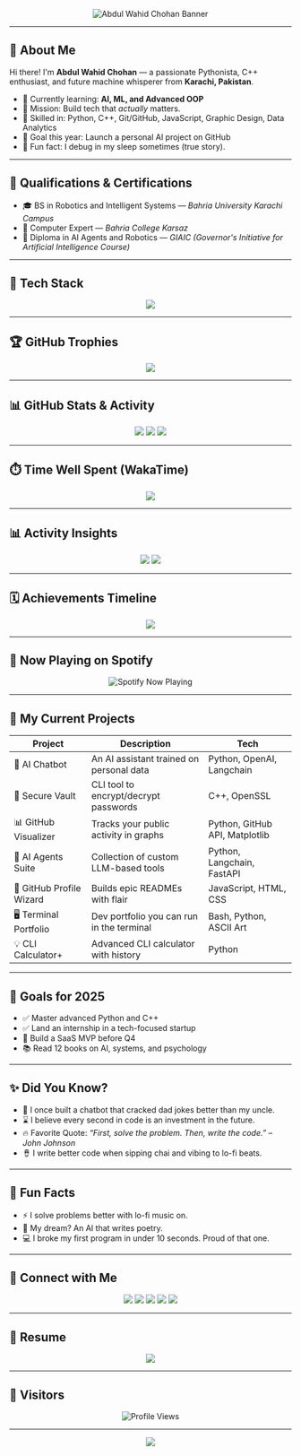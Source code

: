 <!-- Banner -->
<p align="center">
  <img src="https://readme-landing.vercel.app/api/banner?name=Abdul%20Wahid%20Chohan&subtitle=Crafting%20Code%20with%20Purpose%20%7C%20Future%20AI%20Architect&backgroundColor=0D1117&textColor=00BFFF" alt="Abdul Wahid Chohan Banner" />
</p>

---

## 👋 About Me

Hi there! I'm **Abdul Wahid Chohan** — a passionate Pythonista, C++ enthusiast, and future machine whisperer from **Karachi, Pakistan**.

- 🌿 Currently learning: **AI, ML, and Advanced OOP**
- 🚀 Mission: Build tech that *actually* matters.
- 🔧 Skilled in: Python, C++, Git/GitHub, JavaScript, Graphic Design, Data Analytics
- 🎯 Goal this year: Launch a personal AI project on GitHub
- 🧠 Fun fact: I debug in my sleep sometimes (true story).

---

## 📝 Qualifications & Certifications

- 🎓 BS in Robotics and Intelligent Systems — *Bahria University Karachi Campus*
- 🌟 Computer Expert — *Bahria College Karsaz*
- 🔹 Diploma in AI Agents and Robotics — *GIAIC (Governor's Initiative for Artificial Intelligence Course)*

---

## 🧰 Tech Stack

<p align="center">
  <img src="https://skillicons.dev/icons?i=python,cpp,git,github,vscode,linux,html,css,js" />
</p>

---

## 🏆 GitHub Trophies

<p align="center">
  <img src="https://github-profile-trophy.vercel.app/?username=AbdulWahidChohan&theme=darkhub&no-bg=true&margin-w=10" />
</p>

---

## 📊 GitHub Stats & Activity

<p align="center">
  <img src="https://github-readme-stats.vercel.app/api?username=AbdulWahidChohan&show_icons=true&theme=github_dark&count_private=true&hide_title=true&custom_title=Abdul%20Wahid%20Chohan%20%7C%20Stats" />
  <img src="https://github-readme-streak-stats.herokuapp.com/?user=AbdulWahidChohan&theme=github-dark&hide_border=true" />
  <img src="https://github-readme-stats.vercel.app/api/top-langs/?username=AbdulWahidChohan&layout=compact&theme=github_dark&hide_border=true" />
</p>

---

## ⏱️ Time Well Spent (WakaTime)

<p align="center">
  <img src="https://github-readme-stats.vercel.app/api/wakatime?username=AbdulWahidChohan&theme=github_dark" />
</p>

---

## 📊 Activity Insights

<p align="center">
  <img src="https://github-profile-summary-cards.vercel.app/api/cards/profile-details?username=AbdulWahidChohan&theme=github_dark" />
  <img src="https://github-profile-summary-cards.vercel.app/api/cards/productive-time?username=AbdulWahidChohan&theme=github_dark&utcOffset=+5" />
</p>

---

## 🗓️ Achievements Timeline

<p align="center">
  <img src="https://github-contribution-graph.ez4o.com/?username=AbdulWahidChohan&bg=0D1117&color=00BFFF&line=00BFFF&point=FFFFFF" />
</p>

---

## 🎵 Now Playing on Spotify

<p align="center">
  <img src="https://spotify-now-playing-readme.vercel.app/api/spotify?background_color=0D1117&border_color=00BFFF" alt="Spotify Now Playing" />
</p>

---

## 🚀 My Current Projects

| Project | Description | Tech |
|--------|-------------|------|
| 🧠 AI Chatbot | An AI assistant trained on personal data | Python, OpenAI, Langchain |
| 🔐 Secure Vault | CLI tool to encrypt/decrypt passwords | C++, OpenSSL |
| 📊 GitHub Visualizer | Tracks your public activity in graphs | Python, GitHub API, Matplotlib |
| 📱 AI Agents Suite | Collection of custom LLM-based tools | Python, Langchain, FastAPI |
| 🎨 GitHub Profile Wizard | Builds epic READMEs with flair | JavaScript, HTML, CSS |
| 🖥️ Terminal Portfolio | Dev portfolio you can run in the terminal | Bash, Python, ASCII Art |
| 💡 CLI Calculator+ | Advanced CLI calculator with history | Python |

---

## 🎯 Goals for 2025

- ✅ Master advanced Python and C++
- ✅ Land an internship in a tech-focused startup
- 🚧 Build a SaaS MVP before Q4
- 📚 Read 12 books on AI, systems, and psychology

---

## ✨ Did You Know?

- 🧠 I once built a chatbot that cracked dad jokes better than my uncle.
- ⌛ I believe every second in code is an investment in the future.
- 🔥 Favorite Quote: *“First, solve the problem. Then, write the code.” – John Johnson*
- 🪘 I write better code when sipping chai and vibing to lo-fi beats.

---

## 💬 Fun Facts

- ⚡ I solve problems better with lo-fi music on.
- 🤖 My dream? An AI that writes poetry.
- 💻 I broke my first program in under 10 seconds. Proud of that one.

---

## 📩 Connect with Me <a name="-connect-with-me"></a>

<p align="center">
  <a href="mailto:abdulwahidchohan@gmail.com"><img src="https://img.shields.io/badge/Email-00BFFF?style=for-the-badge&logo=gmail&logoColor=white" /></a>
  <a href="https://www.linkedin.com/in/abdulwahidchohan/"><img src="https://img.shields.io/badge/LinkedIn-00BFFF?style=for-the-badge&logo=linkedin&logoColor=white" /></a>
  <a href="https://twitter.com/AbdulWahidReal"><img src="https://img.shields.io/badge/X-00BFFF?style=for-the-badge&logo=twitter&logoColor=white" /></a>
  <a href="https://github.com/AbdulWahidChohan"><img src="https://img.shields.io/badge/GitHub-00BFFF?style=for-the-badge&logo=github&logoColor=white" /></a>
  <a href="https://www.behance.net/abdulwahidchohan"><img src="https://img.shields.io/badge/Behance-00BFFF?style=for-the-badge&logo=behance&logoColor=white" /></a>
</p>

---

## 📝 Resume

<p align="center">
  <a href="https://abdulwahidchohan.github.io/resume.pdf" download>
    <img src="https://img.shields.io/badge/Download Resume-00BFFF?style=for-the-badge&logo=adobeacrobatreader&logoColor=white" />
  </a>
</p>

---

## 👀 Visitors

<p align="center">
  <img src="https://komarev.com/ghpvc/?username=AbdulWahidChohan&label=Profile%20views&color=00BFFF&style=flat" alt="Profile Views" />
</p>

---

<!-- SVG Divider -->
<p align="center">
  <img src="https://raw.githubusercontent.com/Ashutosh00710/github-readme-activity-graph/master/svg/profile.svg" />
</p>

